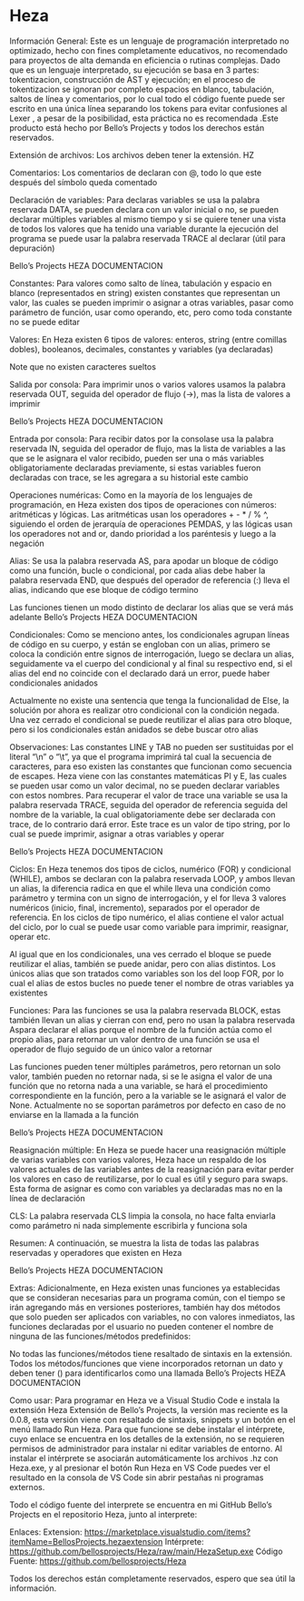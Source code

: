 # Heza

Información General: 
Este es un lenguaje de programación interpretado no optimizado, hecho con fines completamente educativos, no 
recomendado para proyectos de alta demanda en eficiencia o rutinas complejas. Dado que es un lenguaje interpretado, 
su ejecución se basa en 3 partes: tokentizacion, construcción de AST y ejecución; en el proceso de tokentizacion se 
ignoran por completo espacios en blanco, tabulación, saltos de línea y comentarios, por lo cual todo el código fuente 
puede ser escrito en una única línea separando los tokens para evitar confusiones al Lexer , a pesar de la posibilidad, 
esta práctica no es recomendada .Este producto está hecho por Bello’s Projects y todos los derechos están reservados. 
 
Extensión de archivos: 
Los archivos deben tener la extensión. HZ 
 
 
Comentarios: 
Los comentarios de declaran con @, todo lo que este después del símbolo queda comentado 
 
 
Declaración de variables: 
Para declaras variables se usa la palabra reservada DATA, se pueden declara con un valor inicial o no, se pueden declarar 
múltiples variables al mismo tiempo y si se quiere tener una vista de todos los valores que ha tenido una variable 
durante la ejecución del programa se puede usar la palabra reservada TRACE al declarar (útil para depuración)  
 
 
Bello’s Projects 
 HEZA DOCUMENTACION 
 
Constantes: 
Para valores como salto de línea, tabulación y espacio en blanco (representados en string) existen constantes que 
representan un valor, las cuales se pueden imprimir o asignar a otras variables, pasar como parámetro de función, usar 
como operando, etc, pero como toda constante no se puede editar 
 
 
Valores: 
En Heza existen 6 tipos de valores: enteros, string (entre comillas dobles), booleanos, decimales, constantes y variables 
(ya declaradas) 
 
Note que no existen caracteres sueltos 
 
Salida por consola: 
Para imprimir unos o varios valores usamos la palabra reservada OUT, seguida del operador de flujo (->), mas la lista de 
valores a imprimir 
 
 
 
Bello’s Projects 
 HEZA DOCUMENTACION 
 
Entrada por consola: 
Para recibir datos por la consolase usa la palabra reservada IN, seguida del operador de flujo, mas la lista de variables a 
las que se le asignara el valor recibido, pueden ser una o más variables obligatoriamente declaradas previamente, si 
estas variables fueron declaradas con trace, se les agregara a su historial este cambio 
 
 
Operaciones numéricas: 
Como en la mayoría de los lenguajes de programación, en Heza existen dos tipos de operaciones con números: 
aritméticas y lógicas. Las aritméticas usan los operadores + - * / % ^, siguiendo el orden de jerarquía de operaciones 
PEMDAS, y las lógicas usan los operadores not and or, dando prioridad a los paréntesis y luego a la negación 
 
 
Alias: 
Se usa la palabra reservada AS, para apodar un bloque de código como una función, bucle o condicional, por cada alias 
debe haber la palabra reservada END, que después del operador de referencia (:) lleva el alias, indicando que ese bloque 
de código termino 
 
Las funciones tienen un modo distinto de declarar los alias que se verá más adelante 
Bello’s Projects 
 HEZA DOCUMENTACION 
 
Condicionales: 
Como se menciono antes, los condicionales agrupan líneas de código en su cuerpo, y están se engloban con un alias, 
primero se coloca la condición entre signos de interrogación, luego se declara un alias, seguidamente va el cuerpo del 
condicional y al final su respectivo end, si el alias del end no coincide con el declarado dará un error, puede haber 
condicionales anidados 
 
Actualmente no existe una sentencia que tenga la funcionalidad de Else, la solución por ahora es realizar otro 
condicional con la condición negada. Una vez cerrado el condicional se puede reutilizar el alias para otro bloque, pero si 
los condicionales están anidados se debe buscar otro alias 
 
 
Observaciones: 
Las constantes LINE y TAB no pueden ser sustituidas por el literal “\n” o “\t”, ya que el programa imprimirá tal cual la 
secuencia de caracteres, para eso existen las constantes que funcionan como secuencia de escapes. Heza viene con las 
constantes matemáticas PI y E, las cuales se pueden usar como un valor decimal, no se pueden declarar variables con 
estos nombres. Para recuperar el valor de trace una variable se usa la palabra reservada TRACE, seguida del operador 
de referencia seguida del nombre de la variable, la cual obligatoriamente debe ser declarada con trace, de lo contrario 
dará error. Este trace es un valor de tipo string, por lo cual se puede imprimir, asignar a otras variables y operar 
 
 
Bello’s Projects 
 HEZA DOCUMENTACION 
 
Ciclos: 
En Heza tenemos dos tipos de ciclos, numérico (FOR) y condicional (WHILE), ambos se declaran con la palabra 
reservada LOOP, y ambos llevan un alias, la diferencia radica en que el while lleva una condición como parámetro y 
termina con un signo de interrogación, y el for lleva 3 valores numéricos (inicio, final, incremento), separados por el 
operador de referencia. En los ciclos de tipo numérico, el alias contiene el valor actual del ciclo, por lo cual se puede usar 
como variable para imprimir, reasignar, operar etc. 
 
Al igual que en los condicionales, una ves cerrado el bloque se puede reutilizar el alias, también se puede anidar, pero 
con alias distintos. Los únicos alias que son tratados como variables son los del loop FOR, por lo cual el alias de estos 
bucles no puede tener el nombre de otras variables ya existentes 
 
Funciones: 
Para las funciones se usa la palabra reservada BLOCK, estas también llevan un alias y cierran con end, pero no usan la 
palabra reservada Aspara declarar el alias porque el nombre de la función actúa como el propio alias, para retornar un 
valor dentro de una función se usa el operador de flujo seguido de un único valor a retornar 
 
Las funciones pueden tener múltiples parámetros, pero retornan un solo valor, también pueden no retornar nada, si se 
le asigna el valor de una función que no retorna nada a una variable, se hará el procedimiento correspondiente en la 
función, pero a la variable se le asignará el valor de None. Actualmente no se soportan parámetros por defecto en caso 
de no enviarse en la llamada a la función 
 
Bello’s Projects 
 HEZA DOCUMENTACION 
 
Reasignación múltiple: 
En Heza se puede hacer una reasignación múltiple de varias variables con varios valores, Heza hace un respaldo de los 
valores actuales de las variables antes de la reasignación para evitar perder los valores en caso de reutilizarse, por lo 
cual es útil y seguro para swaps. Esta forma de asignar es como con variables ya declaradas mas no en la línea de 
declaración 
 
 
CLS: 
La palabra reservada CLS limpia la consola, no hace falta enviarla como parámetro ni nada simplemente escribirla y 
funciona sola 
 
 
Resumen: 
A continuación, se muestra la lista de todas las palabras reservadas y operadores que existen en Heza 
 
 
 
Bello’s Projects 
 HEZA DOCUMENTACION 
 
 
 
 
 
 
 
 
 
Extras: 
Adicionalmente, en Heza existen unas funciones ya establecidas que se consideran necesarias para un programa 
común, con el tiempo se irán agregando más en versiones posteriores, también hay dos métodos que solo pueden ser 
aplicados con variables, no con valores inmediatos, las funciones declaradas por el usuario no pueden contener el 
nombre de ninguna de las funciones/métodos predefinidos: 
 
No todas las funciones/métodos tiene resaltado de sintaxis en la extensión. 
Todos los métodos/funciones que viene incorporados retornan un dato y deben tener () para identificarlos como una 
llamada 
Bello’s Projects 
 HEZA DOCUMENTACION 
 
 
 
Como usar: 
Para programar en Heza ve a Visual Studio Code e instala la extensión Heza Extensión de Bello’s Projects, la versión mas 
reciente es la 0.0.8, esta versión viene con resaltado de sintaxis, snippets y un botón en el menú llamado Run Heza. Para 
que funcione se debe instalar el intérprete, cuyo enlace se encuentra en los detalles de la extensión, no se requieren 
permisos de administrador para instalar ni editar variables de entorno. Al instalar el intérprete se asociarán 
automáticamente los archivos .hz con Heza.exe, y al presionar el botón Run Heza en VS Code puedes ver el resultado en 
la consola de VS Code sin abrir pestañas ni programas externos. 
 
Todo el código fuente del interprete se encuentra en mi GitHub Bello’s Projects en el repositorio Heza, junto al 
interprete: 
 
Enlaces: 
Extension: https://marketplace.visualstudio.com/items?itemName=BellosProjects.hezaextension 
Intérprete: https://github.com/bellosprojects/Heza/raw/main/HezaSetup.exe 
Código Fuente: https://github.com/bellosprojects/Heza 
 
 
 
 
 
 
Todos los derechos están completamente reservados, espero que sea útil la información.
